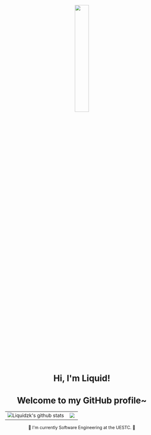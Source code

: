 <div align="center"><img src="https://media.giphy.com/media/O1BCi4IB18nSg9mvu2/giphy.gif" width = "30%" /></div>


<h1 align="center">Hi, I'm Liquid</a>!</h1>
<h1 align="center">Welcome to my GitHub profile~ </h1>


<div align="center">
  <table>
    <tr>
      <td align="center">
         <a href="https://github.com/Liquidzk"><img src="https://github-readme-stats.vercel.app/api?username=Liquidzk&show_icon=true&hide_border=true" align="left" alt="Liquidzk's github stats">
      </td>
      <td align="center">
         <a href="https://github.com/Liquidzk"><img src="https://github-readme-stats.vercel.app/api/top-langs/?username=Liquidzk&layout=compact&langs_count=10&hide_border=true" align="left" >
      </td>
    </tr>
  </table>
</div>




<p align="center">📕 I'm currently Software Engineering at the UESTC. 📕</p>









<!--
**Liquidzk/Liquidzk** is a ✨ _special_ ✨ repository because its `README.md` (this file) appears on your GitHub profile.

Here are some ideas to get you started:

- 🔭 I’m currently working on ...
- 🌱 I’m currently learning ...
- 👯 I’m looking to collaborate on ...
- 🤔 I’m looking for help with ...
- 💬 Ask me about ...
- 📫 How to reach me: ...
- 😄 Pronouns: ...
- ⚡ Fun fact: ...
-->
